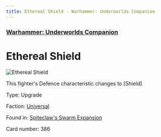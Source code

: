 ```yaml
---
title: Ethereal Shield - Warhammer: Underworlds Companion
---
```


### [Warhammer: Underworlds Companion](https://guidokessels.github.io/wh-underworlds)

  

# Ethereal Shield

![Ethereal Shield](https://warhammerunderworlds.com/wp-content/uploads/sites/6/2018/02/386_ENG.png)

This fighter's Defence characteristic changes to [Shield]

Type: Upgrade

Faction: [Universal](https://guidokessels.github.io/wh-underworlds/factions/universal)

Found in: [Spiteclaw's Swarm Expansion](https://guidokessels.github.io/wh-underworlds/locations/spiteclaws-swarm-expansion)

Card number: 386
